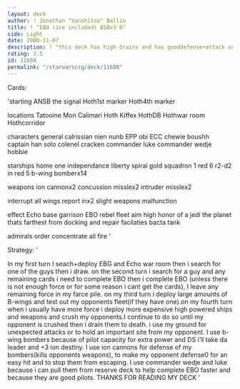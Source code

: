 ```yaml
---
layout: deck
author: ! Jonathan "Vanshitoo" Ballin
title: ! "EBO (ice included) BSBv3 0"
side: Light
date: 2000-11-07
description: ! "this deck has high drains and has gooddefense+attack using weapons. primarilyspace"
rating: 3.5
id: 11608
permalink: "/starwarsccg/deck/11608"
---
```

Cards: 

'starting
ANSB
the signal
Hoth1st marker
Hoth4th marker

locations
Tatooine
Mon Calimari
Hoth
Kiffex
HothDB
Hothwar room
Hothcorridor

characters
general calrissian
nien nunb
EPP obi
ECC chewie
boushh
captain han solo
colenel cracken
commander luke
commander wedje
hobbie

starships
home one
independance
liberty
spiral
gold squadron 1
red 6
r2-d2 in red 5
b-wing bomberx14

weapons
ion cannonx2
concussion misslex2
intruder misslex2

interrupt
all wings report inx2
slight weapons malfunction

effect
Echo base garrison
EBO
rebel fleet
aim high
honor of a jedi
the planet thats farthest from
docking and repair facilaties
bacta tank

admirals order
concentrate all fire '

Strategy: '

In my first turn I seach+deploy EBG and Echo war
room then i search for one of the guys then i draw.
on the second turn i search for a guy and any
remaining cards i need to complete EBO then i
complete EBO (unless there is not enough force or
for some reason i cant get the cards), I leave any
remaining force in my farce pile. on my third turn
i deploy large amounts of B-wings and test out my
opponents fleet(if they have one).on my fourth turn
when i usually have more force i deploy more
expensive high powered ships and weapons and crush
my opponents.I continue to do so until my opponent
 is crushed then i drain them to death. i use my
 ground for unexpected attacks or to hold an
important site from my opponent.
	I use b-wing bombers because of pilot capacity
for extra power and DS i’ll take da leader and +3
ion destiny. I use ion cannons for defense of my
bombers(kills opponents weapons), to make my opponent
defense0 for an easy hit and to stop them from
escaping. I use commander wedje and luke because i
can pull them from reserve deck to help complete
EBO faster and because they are good pilots.
THANKS FOR READING MY DECK    '
